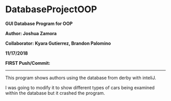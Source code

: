 # DatabaseProjectOOP
**GUI Database Program for OOP**


**Author: Joshua Zamora**


**Collaborator: Kyara Gutierrez, Brandon Palomino**

**11/17/2018**


**FIRST Push/Commit:**
_______________________________________________________________________________________
This program shows authors using the database from derby with inteliJ.


I was going to modify it to show different types of cars being examined within the database but it crashed the program.
